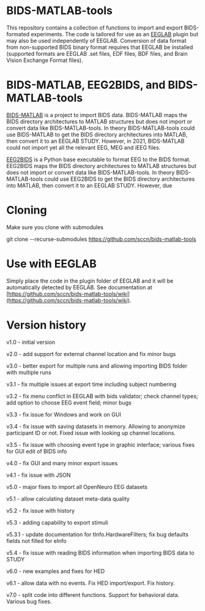 # BIDS-MATLAB-tools

This repository contains a collection of functions to import and export BIDS-formated experiments. The code is tailored for use as an [EEGLAB](http://eeglab.org) plugin but may also be used independently of EEGLAB. Conversion of data format from non-supported BIDS binary format requires that EEGLAB be installed (supported formats are EEGLAB .set files, EDF files, BDF files, and Brain Vision Exchange Format files).

# BIDS-MATLAB, EEG2BIDS, and BIDS-MATLAB-tools

[BIDS-MATLAB](https://bids-matlab.readthedocs.io/en/latest/) is a project to import BIDS data. BIDS-MATLAB maps the BIDS directory architectures to MATLAB structures but does not import or convert data like BIDS-MATLAB-tools. In theory BIDS-MATLAB-tools could use BIDS-MATLAB to get the BIDS directory architectures into MATLAB, then convert it to an EEGLAB STUDY. However, in 2021, BIDS-MATLAB could not import yet all the relevant EEG, MEG and iEEG files. 

[EEG2BIDS](https://github.com/aces/EEG2BIDS) is a Python base executable to format EEG to the BIDS format. EEG2BIDS maps the BIDS directory architectures to MATLAB structures but does not import or convert data like BIDS-MATLAB-tools. In theory BIDS-MATLAB-tools could use EEG2BIDS to get the BIDS directory architectures into MATLAB, then convert it to an EEGLAB STUDY. However, due 

# Cloning

Make sure you clone with submodules

git clone --recurse-submodules https://github.com/sccn/bids-matlab-tools

# Use with EEGLAB

Simply place the code in the plugin folder of EEGLAB and it will be automatically detected by EEGLAB. See documentation at [https://github.com/sccn/bids-matlab-tools/wiki](https://github.com/sccn/bids-matlab-tools/wiki).

# Version history

v1.0 - initial version

v2.0 - add support for external channel location and fix minor bugs

v3.0 - better export for multiple runs and allowing importing BIDS folder with multiple runs

v3.1 - fix multiple issues at export time including subject numbering

v3.2 - fix menu conflict in EEGLAB with bids validator; check channel types; add option to choose EEG event field; minor bugs

v3.3 - fix issue for Windows and work on GUI

v3.4 - fix issue with saving datasets in memory. Allowing to anonymize participant ID or not. Fixed issue with looking up channel locations.

v3.5 - fix issue with choosing event type in graphic interface; various fixes for GUI edit of BIDS info

v4.0 - fix GUI and many minor export issues

v4.1 - fix issue with JSON

v5.0 - major fixes to import all OpenNeuro EEG datasets

v5.1 - allow calculating dataset meta-data quality

v5.2 - fix issue with history

v5.3 - adding capability to export stimuli

v5.3.1 - update documentation for tInfo.HardwareFilters; fix bug defaults fields not filled for eInfo

v5.4 - fix issue with reading BIDS information when importing BIDS data to STUDY

v6.0 - new examples and fixes for HED

v6.1 - allow data with no events. Fix HED import/export. Fix history.

v7.0 - split code into different functions. Support for behavioral data. Various bug fixes.
